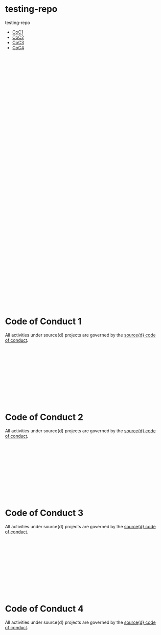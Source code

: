 # testing-repo

testing-repo

- [CoC1](#coc1)
- [CoC2](#coc2)
- [CoC3](#coc3)
- [CoC4](#code-of-conduct-4)

<br /><br /><br /><br /><br /><br /><br /><br /><br /><br /><br /><br />
<br /><br /><br /><br /><br /><br /><br /><br /><br /><br /><br /><br />
<br /><br /><br /><br /><br /><br /><br /><br /><br /><br /><br /><br />
<br /><br /><br /><br /><br /><br /><br /><br /><br /><br /><br /><br />

# <a id=coc1></a>Code of Conduct 1

All activities under source{d} projects are governed by the [source{d} code of conduct](https://github.com/src-d/guide/blob/master/.github/CODE_OF_CONDUCT.md).
<br /><br /><br /><br /><br /><br /><br /><br /><br /><br /><br /><br />

# <a name=coc2></a>Code of Conduct 2

All activities under source{d} projects are governed by the [source{d} code of conduct](https://github.com/src-d/guide/blob/master/.github/CODE_OF_CONDUCT.md).
<br /><br /><br /><br /><br /><br /><br /><br /><br /><br /><br /><br />

# <a id=coc3 name=coc3></a>Code of Conduct 3

All activities under source{d} projects are governed by the [source{d} code of conduct](https://github.com/src-d/guide/blob/master/.github/CODE_OF_CONDUCT.md).
<br /><br /><br /><br /><br /><br /><br /><br /><br /><br /><br /><br />

# Code of Conduct 4

All activities under source{d} projects are governed by the [source{d} code of conduct](https://github.com/src-d/guide/blob/master/.github/CODE_OF_CONDUCT.md).
<br /><br /><br /><br /><br /><br /><br /><br /><br /><br /><br /><br />
